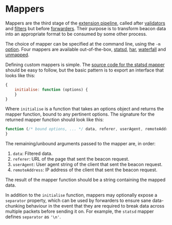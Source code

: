 # Mappers

Mappers are the third stage of the [extension pipeline][extensions], called after [validators] and [filters] but before [forwarders]. Their purpose is to transform beacon data into an appropriate format to be consumed by some other process.

The choice of mapper can be specified at the command line, using the `-m` [option]. Four mappers are available out-of-the-box, [statsd], [har], [waterfall] and [unmapped].

Defining custom mappers is simple. The [source code for the statsd mapper][src] should be easy to follow, but the basic pattern is to export an interface that looks like this:

```javascript
{
	initialise: function (options) {
	}
}
```

Where `initialise` is a function that takes an options object and returns the mapper function, bound to any pertinent options. The signature for the returned mapper function should look like this:

```javascript
function (/* bound options, ... */ data, referer, userAgent, remoteAddress) {
}
```

The remaining/unbound arguments passed to the mapper are, in order:

1. `data`: Filtered data.
2. `referer`: URL of the page that sent the beacon request.
3. `userAgent`: User agent string of the client that sent the beacon request.
4. `remoteAddress`: IP address of the client that sent the beacon request.

The result of the mapper function should be a string containing the mapped data.

In addition to the `initialise` function, mappers may optionally expose a `separator` property, which can be used by forwarders to ensure sane data-chunking behaviour in the event that they are required to break data across multiple packets before sending it on. For example, the `statsd` mapper defines `separator` as `'\n'`.

[extensions]: ../extensions.md
[validators]: ../validators/README.md
[filters]: ../filters/README.md
[forwarders]: ../forwarders/README.md
[option]: ../../README.md#from-the-command-line
[statsd]: statsd.md
[har]: har.md
[waterfall]: waterfall.md
[unmapped]: unmapped.md
[src]: ../../src/mappers/statsd.js
